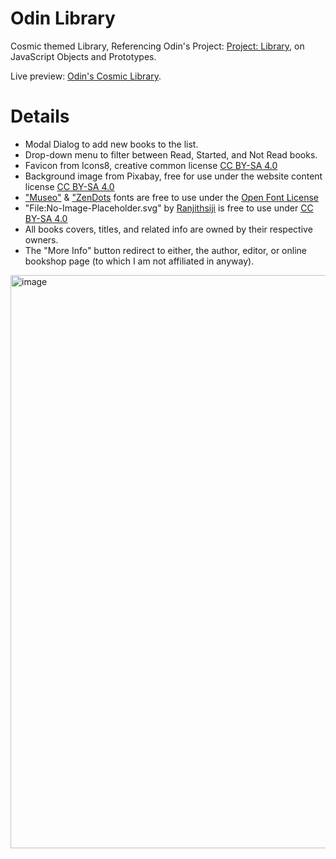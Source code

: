 # Odin Library

Cosmic themed Library, Referencing Odin's Project: [Project: Library](https://www.theodinproject.com/lessons/node-path-javascript-library), on JavaScript Objects and Prototypes.

Live preview: [Odin's Cosmic Library](https://arsenlenaslov.github.io/Odin-Library/).

# Details
- Modal Dialog to add new books to the list.
- Drop-down menu to filter between Read, Started, and Not Read books.
- Favicon from Icons8, creative common license [CC BY-SA 4.0](https://creativecommons.org/licenses/by-sa/4.0/)
- Background image from Pixabay, free for use under the website content license [CC BY-SA 4.0](https://creativecommons.org/licenses/by-sa/4.0/)
-   ["Museo"](https://www.cufonfonts.com/font/museo) & ["ZenDots](https://www.cufonfonts.com/font/zen-dots) fonts are free to use under the [Open Font License](https://openfontlicense.org/)
-   "File:No-Image-Placeholder.svg" by [Ranjithsiji](https://commons.wikimedia.org/wiki/File:No-Image-Placeholder.svg) is free to use under [CC BY-SA 4.0](https://creativecommons.org/licenses/by-sa/4.0/)
-   All books covers, titles, and related info are owned by their respective owners.
-   The "More Info" button redirect to either, the author, editor, or online bookshop page (to which I am not affiliated in anyway).

<img width="1872" height="917" alt="image" src="https://github.com/user-attachments/assets/311725b7-9aed-431b-b24c-8900c3378d95" />
